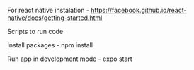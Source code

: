  
For react native instalation - https://facebook.github.io/react-native/docs/getting-started.html

Scripts to run code

Install packages - npm install

Run app in development mode - expo start

